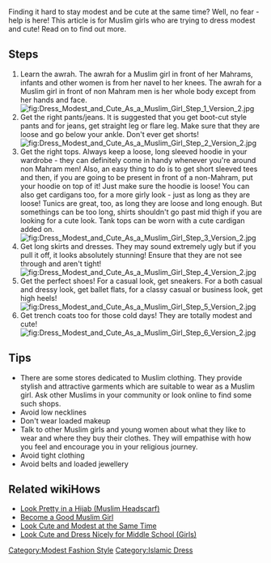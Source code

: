 Finding it hard to stay modest and be cute at the same time? Well, no
fear - help is here! This article is for Muslim girls who are trying to
dress modest and cute! Read on to find out more.

## Steps

1.  Learn the awrah. The awrah for a Muslim girl in front of her
    Mahrams, infants and other women is from her navel to her knees. The
    awrah for a Muslim girl in front of non Mahram men is her whole body
    except from her hands and
    face.![](Dress_Modest_and_Cute_As_a_Muslim_Girl_Step_1_Version_2.jpg "fig:Dress_Modest_and_Cute_As_a_Muslim_Girl_Step_1_Version_2.jpg")
2.  Get the right pants/jeans. It is suggested that you get boot-cut
    style pants and for jeans, get straight leg or flare leg. Make sure
    that they are loose and go below your ankle. Don't ever get
    shorts!![](Dress_Modest_and_Cute_As_a_Muslim_Girl_Step_2_Version_2.jpg "fig:Dress_Modest_and_Cute_As_a_Muslim_Girl_Step_2_Version_2.jpg")
3.  Get the right tops. Always keep a loose, long sleeved hoodie in your
    wardrobe - they can definitely come in handy whenever you're around
    non Mahram men! Also, an easy thing to do is to get short sleeved
    tees and then, if you are going to be present in front of a
    non-Mahram, put your hoodie on top of it! Just make sure the hoodie
    is loose! You can also get cardigans too, for a more girly look -
    just as long as they are loose! Tunics are great, too, as long they
    are loose and long enough. But somethings can be too long, shirts
    shouldn't go past mid thigh if you are looking for a cute look. Tank
    tops can be worn with a cute cardigan added
    on.![](Dress_Modest_and_Cute_As_a_Muslim_Girl_Step_3_Version_2.jpg "fig:Dress_Modest_and_Cute_As_a_Muslim_Girl_Step_3_Version_2.jpg")
4.  Get long skirts and dresses. They may sound extremely ugly but if
    you pull it off, it looks absolutely stunning! Ensure that they are
    not see through and aren't
    tight!![](Dress_Modest_and_Cute_As_a_Muslim_Girl_Step_4_Version_2.jpg "fig:Dress_Modest_and_Cute_As_a_Muslim_Girl_Step_4_Version_2.jpg")
5.  Get the perfect shoes! For a casual look, get sneakers. For a both
    casual and dressy look, get ballet flats, for a classy casual or
    business look, get high
    heels!![](Dress_Modest_and_Cute_As_a_Muslim_Girl_Step_5_Version_2.jpg "fig:Dress_Modest_and_Cute_As_a_Muslim_Girl_Step_5_Version_2.jpg")
6.  Get trench coats too for those cold days! They are totally modest
    and
    cute!![](Dress_Modest_and_Cute_As_a_Muslim_Girl_Step_6_Version_2.jpg "fig:Dress_Modest_and_Cute_As_a_Muslim_Girl_Step_6_Version_2.jpg")

## Tips

-   There are some stores dedicated to Muslim clothing. They provide
    stylish and attractive garments which are suitable to wear as a
    Muslim girl. Ask other Muslims in your community or look online to
    find some such shops.
-   Avoid low necklines
-   Don't wear loaded makeup
-   Talk to other Muslim girls and young women about what they like to
    wear and where they buy their clothes. They will empathise with how
    you feel and encourage you in your religious journey.
-   Avoid tight clothing
-   Avoid belts and loaded jewellery

## Related wikiHows

-   [Look Pretty in a Hijab (Muslim
    Headscarf)](Look_Pretty_in_a_Hijab_(Muslim_Headscarf) "wikilink")
-   [Become a Good Muslim Girl](Become_a_Good_Muslim_Girl "wikilink")
-   [Look Cute and Modest at the Same
    Time](Look_Cute_and_Modest_at_the_Same_Time "wikilink")
-   [Look Cute and Dress Nicely for Middle School
    (Girls)](Look_Cute_and_Dress_Nicely_for_Middle_School_(Girls) "wikilink")

[Category:Modest Fashion
Style](Category:Modest_Fashion_Style "wikilink") [Category:Islamic
Dress](Category:Islamic_Dress "wikilink")